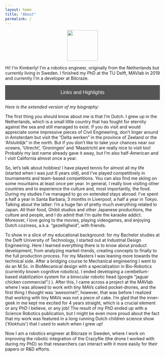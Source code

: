 ```yaml
---
layout: home
title: "About"
permalink: /
---
```


<script data-goatcounter="https://knmcguire.goatcounter.com/count"
async src="//gc.zgo.at/count.js"></script>

<p align="center">
<img width="100" height="100" src="/images/kim_picture.png">
</p>



Hi! I'm Kimberly! I'm a robotics engineer, originally from the Netherlands but currently living in Sweden.  I finished my PhD at the TU Delft, MAVlab in 2019 and currently I'm a developer at Bitcraze.

<a href="/ln"><button style="background-color: #555555;
        border: none;
        color: white;
        padding: 15px 32px;
        text-align: center;
        text-decoration: none;
        display: inline-block;
        font-size: 16px;
        width: 100%; 
        cursor: pointer">Links and Highlights</button></a>

_Here is the extended version of my biography:_

The first thing you should know about me is that I’m Dutch. I grew up in the Netherlands, which is a small little country that has fought for eternity against the sea and still managed to exist. If you do visit and would appreciate some impressive pieces of Civil Engineering,  don’t linger around in Amsterdam but  visit the “Delta werken” in the province of Zeeland or the ‘Afsluitdijk” in the north. But if you don’t like to take your chances near our oceans, ‘Utrecht’, ‘Groningen’ and ‘Maastricht are really nice to visit too! Probably my last name already gave it away, but I’m also half-American and I visit California almost once a year.

So, let’s talk about hobbies! I have played tennis for almost all my life (started when I was just 6 years old), and I’ve played competitively in tournaments and team-based competitions.  You can also find me skiing on some mountains at least once per year. In general, I really love visiting other countries and to experience the culture and, most importantly, the food. During my studies I’ve managed to go on extended stays abroad: I’ve spent a half a year in Santa Barbara, 3 months in Liverpool, a half a year in Tokyo. Talking about the latter: I’m a huge fan of pretty much everything related to Japan. All their food, Ghibli studios and other Japanese productions, the culture and people, and I do admit that I’m quite the karaoke addict. Moreover, I love going to the movies, playing videogames, and enjoying Dutch coziness, a.k.a. “gezelligheid”, with friends. 

To show in a slice of my educational background: for my Bachelor studies at the Delft University of Technology, I started out at Industrial Design Engineering. Here I learned everything there is to know about product development, from analyzing market-trends, creating concepts to finally to the full production process. For my Masters I was leaning more towards the technical side. After a bridging course to Mechanical engineering I went to do an M.Sc. in BioMecanical design with a specialization in Bio-Robotics (currently known  cognitive robotics). I ended developing a cerebellum-based stabilization system for a binocular robotic head (google “jaguar chicken commercial”:) ). After this, I came across a project at the MAVlab where I was allowed to work with tiny MAVs called pocket-drones, and the first thing I thought was ‘awesome!!’, however, that was before I realized that working with tiny MAVs was not a piece of cake.  I’m glad that the inner-geek in me kept me excited for 4 years straight, which is a crucial element or any PhD I believe, or any job! The result of my PhD ended up with a Science Robotics publication, but I might be even more proud about the fact that my work was featured in a long running Dutch children science show ('Klokhuis') that I used to watch when I grew up! 

Now I am a robotics engineer at Bitcraze in Sweden, where I work on improving the robotic integration of the Crazyflie (the drone I worked with during my PhD) so that researchers can interact with it more easily for their papers or R&D efforts.



 <br/>


